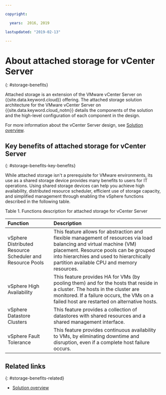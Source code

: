 ```yaml
---

copyright:

  years:  2016, 2019

lastupdated: "2019-02-13"

---
```


# About attached storage for vCenter Server
{: #storage-benefits}

Attached storage is an extension of the VMware vCenter Server on {{site.data.keyword.cloud}} offering. The attached storage solution architecture for the VMware vCenter Server on {{site.data.keyword.cloud_notm}} details the components of the solution and the high-level configuration of each component in the design.

For more information about the vCenter Server design, see [Solution overview](/docs/services/vmwaresolutions/archiref/solution/solution_overview.html).

## Key benefits of attached storage for vCenter Server
{: #storage-benefits-key-benefits}

While attached storage isn't a prerequisite for VMware environments, its use as a shared storage device provides many benefits to users for IT operations. Using shared storage devices can help you achieve high availability, distributed resource scheduler, efficient use of storage capacity, and simplified management through enabling the vSphere functions described in the following table.

Table 1. Functions description for attached storage for vCenter Server

| Function | Description |
|:------- |:----------- |
| vSphere Distributed Resource Scheduler and Resource Pools | This feature allows for abstraction and flexible management of resources via load balancing and virtual machine (VM) placement. Resource pools can be grouped into hierarchies and used to hierarchically partition available CPU and memory resources. |
| vSphere High Availability | This feature provides HA for VMs (by pooling them) and for the hosts that reside in a cluster. The hosts in the cluster are monitored. If a failure occurs, the VMs on a failed host are restarted on alternative hosts. |
| vSphere Datastore Clusters | This feature provides a collection of datastores with shared resources and a shared management interface. |
| vSphere Fault Tolerance | This feature provides continuous availability to VMs, by eliminating downtime and disruption, even if a complete host failure occurs. |

## Related links
{: #storage-benefits-related}

* [Solution overview](/docs/services/vmwaresolutions/archiref/solution/solution_overview.html)
